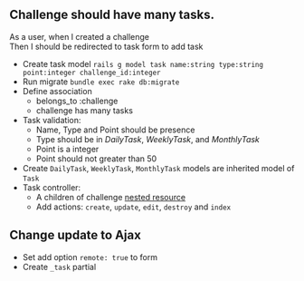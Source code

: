 ## Challenge should have many tasks.  
As a user, when I created a challenge  
Then I should be redirected to task form to add task

- Create task model `rails g model task name:string type:string point:integer challenge_id:integer`
- Run migrate `bundle exec rake db:migrate`
- Define association
    + belongs_to :challenge
    + challenge has many tasks
- Task validation:
    + Name, Type and Point should be presence
    + Type should be in *DailyTask*, *WeeklyTask*, and *MonthlyTask*
    + Point is a integer
    + Point should not greater than 50
- Create `DailyTask`, `WeeklyTask`, `MonthlyTask` models are inherited model of `Task`
- Task controller:
    + A children of challenge [nested resource](http://edgeguides.rubyonrails.org/routing.html#nested-resources)
    + Add actions: `create`, `update`, `edit`, `destroy` and `index` 

## Change update to Ajax

- Set add option `remote: true` to form
- Create `_task` partial
 